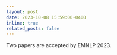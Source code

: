 ```yaml
---
layout: post
date: 2023-10-08 15:59:00-0400
inline: true
related_posts: false
---
```


Two papers are accepted by EMNLP 2023.
